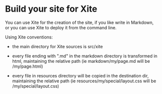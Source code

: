 
Build your site for Xite
========================

You can use Xite for the creation of the site, if you like write in Markdown,
or you can use Xite to deploy it from the command line.

Using Xite conventions:

- the main directory for Xite sources is src/xite

- every file ending with ".md" in the markdown directory is transformed in html, maintaining the relative path (ie markdown/my/page.md will be /my/page.html)

- every file in resources directory will be copied in the destination dir, maintaining the relative path (ie resources/my/special/layout.css will be /my/special/layout.css)



